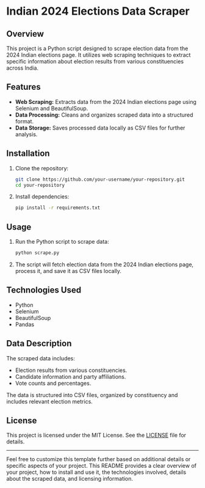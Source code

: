 

# Indian 2024 Elections Data Scraper

## Overview
This project is a Python script designed to scrape election data from the 2024 Indian elections page. It utilizes web scraping techniques to extract specific information about election results from various constituencies across India.

## Features
- **Web Scraping:** Extracts data from the 2024 Indian elections page using Selenium and BeautifulSoup.
- **Data Processing:** Cleans and organizes scraped data into a structured format.
- **Data Storage:** Saves processed data locally as CSV files for further analysis.

## Installation
1. Clone the repository:
   ```bash
   git clone https://github.com/your-username/your-repository.git
   cd your-repository
   ```

2. Install dependencies:
   ```bash
   pip install -r requirements.txt
   ```

## Usage
1. Run the Python script to scrape data:
   ```bash
   python scrape.py
   ```

2. The script will fetch election data from the 2024 Indian elections page, process it, and save it as CSV files locally.

## Technologies Used
- Python
- Selenium
- BeautifulSoup
- Pandas

## Data Description
The scraped data includes:
- Election results from various constituencies.
- Candidate information and party affiliations.
- Vote counts and percentages.

The data is structured into CSV files, organized by constituency and includes relevant election metrics.

## License
This project is licensed under the MIT License. See the [LICENSE](LICENSE) file for details.

---

Feel free to customize this template further based on additional details or specific aspects of your project. This README provides a clear overview of your project, how to install and use it, the technologies involved, details about the scraped data, and licensing information.
